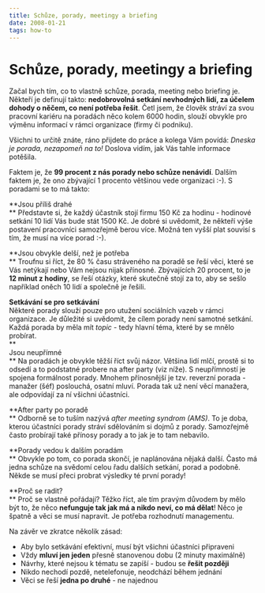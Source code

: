 ```yaml
---
title: Schůze, porady, meetingy a briefing
date: 2008-01-21
tags: how-to
---
```



# Schůze, porady, meetingy a briefing

Začal bych tím, co to vlastně schůze, porada, meeting nebo briefing je. Někteří je definují takto: **nedobrovolná setkání nevhodných lidí, za účelem dohody o něčem, co není potřeba řešit**. Četl jsem, že člověk stráví za svou pracovní kariéru na poradách něco kolem 6000 hodin, slouží obvykle pro výměnu informací v rámci organizace (firmy či podniku).

Všichni to určitě znáte, ráno přijdete do práce a kolega Vám povídá: *Dneska je porada, nezapomeň na to!* Doslova vidím, jak Vás tahle informace potěšila.

Faktem je, že **99 procent z nás porady nebo schůze nenávidí**. Dalším faktem je, že ono zbývající 1 procento většinou vede organizaci :-). S poradami se to má takto:

**Jsou příliš drahé  
** Představte si, že každý účastník stojí firmu 150 Kč za hodinu - hodinové setkání 10 lidí Vás bude stát 1500 Kč. Je dobré si uvědomit, že někteří výše postavení pracovníci samozřejmě berou více. Možná ten vyšší plat souvisí s tím, že musí na více porad :-).

**Jsou obvykle delší, než je potřeba  
** Troufnu si říct, že 80 % času stráveného na poradě se řeší věci, které se Vás netýkají nebo Vám nejsou nijak přínosné. Zbývajících 20 procent, to je **12 minut z hodiny**, se řeší otázky, které skutečně stojí za to, aby se sešlo například oněch 10 lidí a společně je řešili.

**Setkávání se pro setkávání**  
 Některé porady slouží pouze pro utužení sociálních vazeb v rámci organizace. Je důležité si uvědomit, že cílem porady není samotné setkání. Každá porada by měla mít *topic* - tedy hlavní téma, které by se mnělo probírat.  
**  
 Jsou neupřímné  
** Na poradách je obvykle těžší říct svůj názor. Většina lidí mlčí, prostě si to odsedí a to podstatné probere na after party (viz níže). S neupřímností je spojena formálnost porady. Mnohem přínosnější je tzv. reverzní porada - manažer (šéf) poslouchá, osatní mluví. Porada tak už není věcí manažera, ale odpovídají za ní všichni účastníci.

**After party po poradě  
** Odborně se to tuším nazývá *after meeting syndrom (AMS)*. To je doba, kterou účastníci porady stráví sdělováním si dojmů z porady. Samozřejmě často probírají také přínosy porady a to jak je to tam nebavilo.

**Porady vedou k dalším poradám  
** Obvykle po tom, co porada skončí, je naplánována nějaká další. Často má jedna schůze na svědomí celou řadu dalších setkání, porad a podobně. Někde se musí přeci probrat výsledky té první porady!

**Proč se radit?  
** Proč se vlastně pořádají? Těžko říct, ale tím pravým důvodem by mělo být to, že něco **nefunguje tak jak má a nikdo neví, co má dělat**! Něco je špatně a věci se musí napravit. Je potřeba rozhodnutí managementu.

Na závěr ve zkratce několik zásad:

- Aby bylo setkávání efektivní, musí být všichni účastníci připraveni
- Vždy **mluví jen jeden** přesně stanovenou dobu (2 minuty maximálně)
- Návrhy, které nejsou k tématu se zapíší - budou se **řešit později**
- Nikdo nechodí pozdě, netelefonuje, neodchází během jednání
- Věci se řeší **jedna po druhé** - ne najednou
